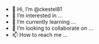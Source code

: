 - 👋 Hi, I’m @ckestel81
- 👀 I’m interested in ...
- 🌱 I’m currently learning ...
- 💞️ I’m looking to collaborate on ...
- 📫 How to reach me ...

<!---¥[}÷¢¥¶¢√¢✓¥¢}✓÷¥÷¶}=¢}•π¢π°}¢°π°}¢¢=}=¥π¢=¥÷¶¶[_7_¢¥=π}¶€✓}€✓π¶π¶€™π€\€√¢√{_:7$;*)-*6:!7£>194509*40,809gatmzc,
ckestel81/ckestel81 is a ✨ special ✨ repository because its `README.md` (this file) appears on your GitHub profile.
You can click the Preview link to take a look at your changes.
--->
